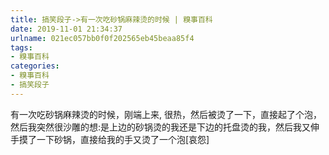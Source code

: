 ```yaml
---
title: 搞笑段子->有一次吃砂锅麻辣烫的时候 | 糗事百科
date: 2019-11-01 21:34:37
urlname: 021ec057bb0f0f202565eb45beaa85f4
tags: 
- 糗事百科
categories:
- 糗事百科
- 搞笑段子
---
```

有一次吃砂锅麻辣烫的时候，刚端上来,  很热，然后被烫了一下，直接起了个泡，然后我突然很沙雕的想:是上边的砂锅烫的我还是下边的托盘烫的我，然后我又伸手摸了一下砂锅，直接给我的手又烫了一个泡[哀怨]


